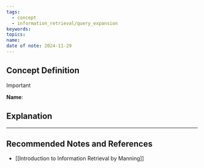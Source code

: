 ```yaml
---
tags:
  - concept
  - information_retrieval/query_expansion
keywords: 
topics: 
name: 
date of note: 2024-11-29
---
```


## Concept Definition

>[!important]
>**Name**: 



## Explanation





-----------
##  Recommended Notes and References


- [[Introduction to Information Retrieval by Manning]]